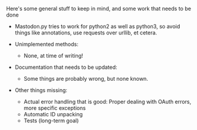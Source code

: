 Here's some general stuff to keep in mind, and some work that needs to be done

* Mastodon.py tries to work for python2 as well as python3, so avoid things like annotations,
  use requests over urllib, et cetera.

* Unimplemented methods:
    * None, at time of writing!
    
* Documentation that needs to be updated:
    * Some things are probably wrong, but none known.
    
* Other things missing:
    * Actual error handling that is good: Proper dealing with OAuth errors, more specific exceptions 
    * Automatic ID unpacking
    * Tests (long-term goal)
